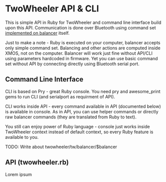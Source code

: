 # TwoWheeler API & CLI
This is simple API in Ruby for TwoWheeler and command line interface build upon
this API. Communication is done over Bluetooth using command set
[implemented on balancer](../sw_twowheeler/app_balancer/README.md)
itself.

Just to make a note - Ruby is executed on your computer, balancer
accepts only simple command set. Balancing and other actions are
computed inside XMOS, not on the computer. Balancer will work just fine
without API/CLI using parameters hardcoded in firmware. Yet you can
use basic command set without API by connecting directly using Bluetooth
serial port.

## Command Line Interface

CLI is based on Pry - great Ruby console. You need pry and awesome_print gems to run CLI (and serialport as requirment of API). 

CLI works inside API - every command available in API (documented below)
is available in console. As in API, you can use helper commands or
directly raw balancer commands (they are translated from Ruby to text).

You still can enjoy power of Ruby language - console just works inside
TwoWheeler context instead of default context, so every Ruby feature is
available to you.

TODO: Write about twowheeler/tw/balancer/$balancer

## API (twowheeler.rb)

Lorem ipsum
